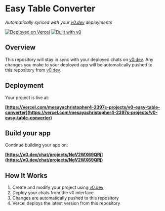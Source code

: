 # Easy Table Converter

*Automatically synced with your [v0.dev](https://v0.dev) deployments*

[![Deployed on Vercel](https://img.shields.io/badge/Deployed%20on-Vercel-black?style=for-the-badge&logo=vercel)](https://vercel.com/mesayachristopher4-2397s-projects/v0-easy-table-converter)
[![Built with v0](https://img.shields.io/badge/Built%20with-v0.dev-black?style=for-the-badge)](https://v0.dev/chat/projects/NgV2WX69QRj)

## Overview

This repository will stay in sync with your deployed chats on [v0.dev](https://v0.dev).
Any changes you make to your deployed app will be automatically pushed to this repository from [v0.dev](https://v0.dev).

## Deployment

Your project is live at:

**[https://vercel.com/mesayachristopher4-2397s-projects/v0-easy-table-converter](https://vercel.com/mesayachristopher4-2397s-projects/v0-easy-table-converter)**

## Build your app

Continue building your app on:

**[https://v0.dev/chat/projects/NgV2WX69QRj](https://v0.dev/chat/projects/NgV2WX69QRj)**

## How It Works

1. Create and modify your project using [v0.dev](https://v0.dev)
2. Deploy your chats from the v0 interface
3. Changes are automatically pushed to this repository
4. Vercel deploys the latest version from this repository
